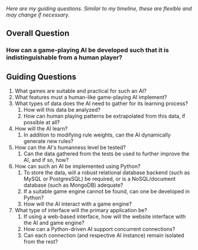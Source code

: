 *Here are my guiding questions. Similar to my timeline, these are flexible and may change if necessary.*

## Overall Question

### How can a game-playing AI be developed such that it is indistinguishable from a human player?

## Guiding Questions

1. What games are suitable and practical for such an AI?
2. What features must a human-like game-playing AI implement?
3. What types of data does the AI need to gather for its learning process?
	1. How will this data be analyzed?
	2. How can human playing patterns be extrapolated from this data, if possible at all?
4. How will the AI learn?
	1. In addition to modifying rule weights, can the AI dynamically generate new rules?
5. How can the AI's humanness level be tested?
	1. Can the data gathered from the tests be used to further improve the AI, and if so, how?
6. How can such an AI be implemented using Python? 
	1. To store the data, will a robust relational database backend (such as MySQL or PostgresSQL) be required, or is a NoSQL/document database (such as MongoDB) adequate?
	2. If a suitable game engine cannot be found, can one be developed in Python?
	3. How will the AI interact with a game engine?
7. What type of interface will the primary application be?
	1. If using a web-based interface, how will the website interface with the AI and game engine?
	2. How can a Python-driven AI support concurrent connections?
	3. Can each connection (and respective AI instance) remain isolated from the rest?
